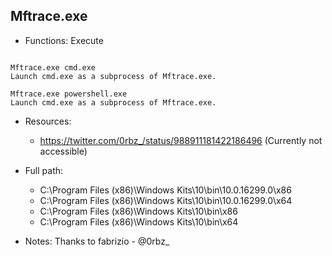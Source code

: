 ## Mftrace.exe
* Functions: Execute
```

Mftrace.exe cmd.exe
Launch cmd.exe as a subprocess of Mftrace.exe.

Mftrace.exe powershell.exe
Launch cmd.exe as a subprocess of Mftrace.exe.
```
   
* Resources:   
  * https://twitter.com/0rbz_/status/988911181422186496 (Currently not accessible)
   
* Full path:   
  * C:\Program Files (x86)\Windows Kits\10\bin\10.0.16299.0\x86
  * C:\Program Files (x86)\Windows Kits\10\bin\10.0.16299.0\x64
  * C:\Program Files (x86)\Windows Kits\10\bin\x86
  * C:\Program Files (x86)\Windows Kits\10\bin\x64
   
* Notes: Thanks to fabrizio - @0rbz_  
   
